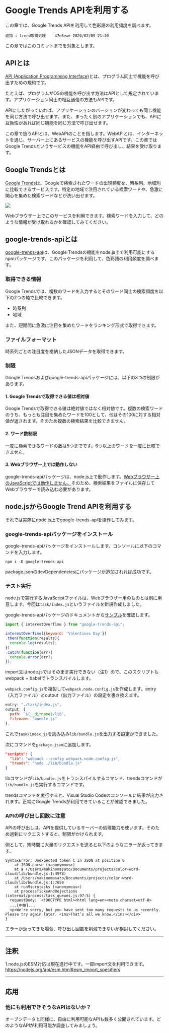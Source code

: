 # Google Trends APIを利用する

この章では、Google Trends APIを利用して色彩語の利用頻度を調べます。

    追加 : trend取得処理    47e8eae 2020/02/09 21:30

この章ではこのコミットまでを対象とします。

## APIとは

[API (Application Programming Interface)](http://e-words.jp/w/API.html)とは、プログラム同士で機能を呼び出すための規約です。

たとえば、プログラムがOSの機能を呼び出す方法はAPIとして規定されています。アプリケーション同士の相互通信の方法もAPIです。

APIにしたがっていれば、アプリケーションのバージョンが変わっても同じ機能を同じ方法で呼び出せます。また、まったく別のアプリケーションでも、APIに互換性があれば同じ機能を同じ方法で呼び出せます。

この章で扱うAPIとは、WebAPIのことを指します。WebAPIとは、インターネットを通じ、サーバー上にあるサービスの機能を呼び出すAPIです。この章ではGoogle Trendsというサービスの機能をAPI経由で呼び出し、結果を受け取ります。

## Google Trendsとは

[Google Trends](https://trends.google.co.jp/trends/?geo=JP)は、Googleで検索されたワードの出現頻度を、時系列、地域別に比較できるサービスです。特定の地域で注目されている検索ワードや、急激に関心を集めた検索ワードなどが洗い出せます。

![](https://www.evernote.com/l/AAlOcg4mhGhMI4Xccr3XWPKFQc1fgkdEQ14B/image.png)

Webブラウザー上でこのサービスを利用できます。検索ワードを入力して、どのような情報が受け取れるかを確認してみてください。

## google-trends-apiとは

[google-trends-api](https://github.com/pat310/google-trends-api)は、Google Trendsの機能をnode.js上で利用可能にするnpmパッケージです。このパッケージを利用して、色彩語の利用頻度を調べます。

### 取得できる情報

Google Trendsでは、複数のワードを入力するとそのワード同士の検索頻度を以下の2つの軸で比較できます。

-   時系列
-   地域

また、短期間に急激に注目を集めたワードをランキング形式で取得できます。

### ファイルフォーマット

時系列ごとの注目度を格納したJSONデータを取得できます。

### 制限

Google Trendsおよびgoogle-trends-apiパッケージには、以下の3つの制限があります。

#### 1. Google Trendsで取得できる値は相対値

Google Trendsで取得できる値は絶対値ではなく相対値です。複数の検索ワードのうち、もっとも注目を集めたワードを100として、他はその100に対する相対値が返されます。そのため複数の検索結果を比較できません。

#### 2. ワード数制限

一度に検索できるワードの数は5つまでです。6つ以上のワードを一度に比較できません。

#### 3. Webブラウザー上では動作しない

google-trends-apiパッケージは、node.js上で動作します。[Webブラウザー上のJavaScriptでは動作しません。](https://github.com/pat310/google-trends-api/issues/56)そのため、検索結果をファイルに保存してWebブラウザーで読み込む必要があります。

## node.jsからGoogle Trend APIを利用する

それでは実際にnode.js上でgoogle-trends-apiを操作してみます。

### google-trends-apiパッケージをインストール

google-trends-apiパッケージをインストールします。コンソールに以下のコマンドを入力します。

```console
npm i -D google-trends-api
```

package.jsonのdevDependenciesにパッケージが追加されれば成功です。

### テスト実行

node.jsで実行するJavaScriptファイルは、Webブラウザー用のものとは別に用意します。今回は`task/index.js`というファイルを新規作成しました。

google-trends-apiパッケージのドキュメントから[サンプル](https://github.com/pat310/google-trends-api#input-2)を確認します。

```js
import { interestOverTime } from "google-trends-api";

interestOverTime({keyword: 'Valentines Day'})
.then(function(results){
  console.log(results);
})
.catch(function(err){
  console.error(err);
});
```

import文はnode.jsではそのまま実行できない（注1）ので、このスクリプトもwebpack + babelでトランスパイルします。

`webpack.config.js`を複製して`webpack.node.config.js`を作成します。entry（入力ファイル）とoutput（出力ファイル）の設定を書き換えます。

```js
entry: "./task/index.js",
output: {
  path: `${__dirname}/lib`,
  filename: "bundle.js"
},
```

これで`task/index.js`を読み込み`lib/bundle.js`を出力する設定ができました。

次にコマンドを`package.json`に追加します。

```json
"scripts": {
  "lib": "webpack --config webpack.node.config.js",
  "trends": "node ./lib/bundle.js"
}
```

libコマンドが`lib/bundle.js`をトランスパイルするコマンド、trendsコマンドが`lib/bundle.js`を実行するコマンドです。

trendsコマンドを実行すると、Visual Studio Codeのコンソールに結果が出力されます。正常にGoogle Trendsが利用できていることが確認できました。

### APIの呼び出し回数に注意

APIの呼び出しは、APIを提供しているサーバーの処理能力を使います。そのため過剰にリクエストすると、制限がかけられます。

例として、短時間に大量のリクエストを送ると以下のようなエラーが返ってきます。

    SyntaxError: Unexpected token C in JSON at position 0
        at JSON.parse (<anonymous>)
        at a (/Users/makinomasato/Documents/projects/color-word-cloud/lib/bundle.js:1:4978)
        at /Users/makinomasato/Documents/projects/color-word-cloud/lib/bundle.js:1:7059
        at runMicrotasks (<anonymous>)
        at processTicksAndRejections (internal/process/task_queues.js:97:5) {
      requestBody: `<!DOCTYPE html><html lang=en><meta charset=utf-8>
      ...[中略]...
      <p>We're sorry, but you have sent too many requests to us recently. Please try again later. <ins>That’s all we know.</ins></div>`
    }

エラーが返ってきた場合、呼び出し回数を削減できないか検討してください。

* * *

## 注釈

1.node.jsのESM対応は現在進行中です。一部import文を利用できます。
<https://nodejs.org/api/esm.html#esm_import_specifiers>

* * *

## 応用

### 他にも利用できそうなAPIはないか？

オープンデータと同様に、自由に利用可能なAPIも数多く公開されています。どのようなAPIが利用可能か調査してみましょう。

